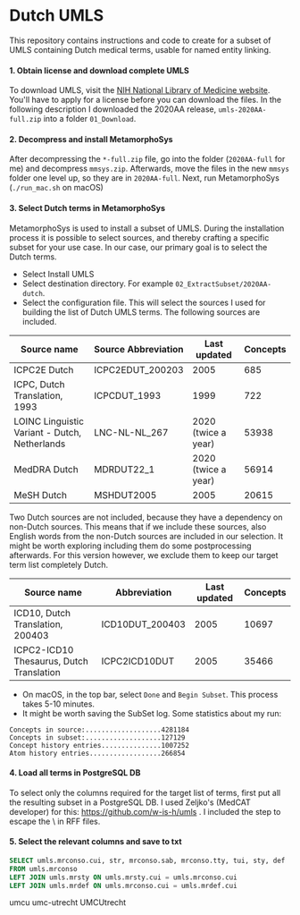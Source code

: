 # Dutch UMLS
This repository contains instructions and code to create for a subset of UMLS containing Dutch medical terms, usable for named entity linking.

#### 1. Obtain license and download complete UMLS
To download UMLS, visit the [NIH National Library of Medicine website](https://www.nlm.nih.gov/research/umls/licensedcontent/umlsknowledgesources.html). You'll have to apply for a license before you can download the files. In the following description I downloaded the 2020AA release, `umls-2020AA-full.zip` into a folder `01_Download`.

#### 2. Decompress and install MetamorphoSys
After decompressing the `*-full.zip` file, go into the folder (`2020AA-full` for me) and decompress `mmsys.zip`. Afterwards, move the files in the new `mmsys` folder one level up, so they are in `2020AA-full`. Next, run MetamorphoSys (`./run_mac.sh` on macOS)

#### 3. Select Dutch terms in MetamorphoSys
MetamorphoSys is used to install a subset of UMLS. During the installation process it is possible to select sources, and thereby crafting a specific subset for your use case. In our case, our primary goal is to select the Dutch terms.
- Select Install UMLS
- Select destination directory. For example `02_ExtractSubset/2020AA-dutch`.
- Select the configuration file. This will select the sources I used for building the list of Dutch UMLS terms. The following sources are included.

| Source name | Source Abbreviation | Last updated | Concepts |
|---|---|---|---|
| ICPC2E Dutch | ICPC2EDUT_200203 | 2005 | 685 |
| ICPC, Dutch Translation, 1993 | ICPCDUT_1993 | 1999 | 722 |
| LOINC Linguistic Variant - Dutch, Netherlands | LNC-NL-NL_267 | 2020 (twice a year) | 53938 |
| MedDRA Dutch | MDRDUT22_1 | 2020 (twice a year) | 56914 |
| MeSH Dutch | MSHDUT2005 | 2005 | 20615 |

Two Dutch sources are not included, because they have a dependency on non-Dutch sources. This means that if we include these sources, also English words from the non-Dutch sources are included in our selection. It might be worth exploring including them do some postprocessing afterwards. For this version however, we exclude them to keep our target term list completely Dutch.

| Source name | Abbreviation | Last updated | Concepts |
|---|---|---|---|
| ICD10, Dutch Translation, 200403 | ICD10DUT_200403 | 2005 | 10697 |
| ICPC2-ICD10 Thesaurus, Dutch Translation | ICPC2ICD10DUT | 2005 | 35466 |

- On macOS, in the top bar, select `Done` and `Begin Subset`. This process takes 5-10 minutes.
- It might be worth saving the SubSet log. Some statistics about my run:
```
Concepts in source:...................4281184
Concepts in subset:...................127129
Concept history entries...............1007252
Atom history entries..................266854
```

#### 4. Load all terms in PostgreSQL DB
To select only the columns required for the target list of terms, first put all the resulting subset in a PostgreSQL DB. I used Zeljko's (MedCAT developer) for this: https://github.com/w-is-h/umls . I included the step to escape the \ in RFF files. 

#### 5. Select the relevant columns and save to txt
```sql
SELECT umls.mrconso.cui, str, mrconso.sab, mrconso.tty, tui, sty, def 
FROM umls.mrconso 
LEFT JOIN umls.mrsty ON umls.mrsty.cui = umls.mrconso.cui 
LEFT JOIN umls.mrdef ON umls.mrconso.cui = umls.mrdef.cui
```

umcu
umc-utrecht
UMCUtrecht